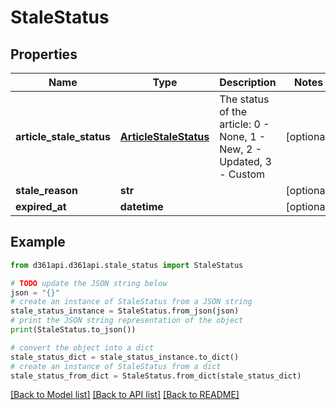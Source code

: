 # StaleStatus


## Properties

Name | Type | Description | Notes
------------ | ------------- | ------------- | -------------
**article_stale_status** | [**ArticleStaleStatus**](ArticleStaleStatus.md) | The status of the article: 0 - None, 1 - New, 2 - Updated, 3 - Custom | [optional] 
**stale_reason** | **str** |  | [optional] 
**expired_at** | **datetime** |  | [optional] 

## Example

```python
from d361api.d361api.stale_status import StaleStatus

# TODO update the JSON string below
json = "{}"
# create an instance of StaleStatus from a JSON string
stale_status_instance = StaleStatus.from_json(json)
# print the JSON string representation of the object
print(StaleStatus.to_json())

# convert the object into a dict
stale_status_dict = stale_status_instance.to_dict()
# create an instance of StaleStatus from a dict
stale_status_from_dict = StaleStatus.from_dict(stale_status_dict)
```
[[Back to Model list]](../README.md#documentation-for-models) [[Back to API list]](../README.md#documentation-for-api-endpoints) [[Back to README]](../README.md)


